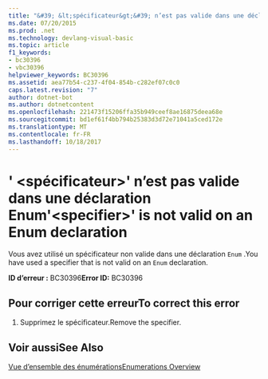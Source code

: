 ```yaml
---
title: "&#39; &lt;spécificateur&gt;&#39; n’est pas valide dans une déclaration Enum"
ms.date: 07/20/2015
ms.prod: .net
ms.technology: devlang-visual-basic
ms.topic: article
f1_keywords:
- bc30396
- vbc30396
helpviewer_keywords: BC30396
ms.assetid: aea77b54-c237-4f04-854b-c282ef07c0c0
caps.latest.revision: "7"
author: dotnet-bot
ms.author: dotnetcontent
ms.openlocfilehash: 221473f15206ffa35b949ceef8ae16875deea68e
ms.sourcegitcommit: bd1ef61f4bb794b25383d3d72e71041a5ced172e
ms.translationtype: MT
ms.contentlocale: fr-FR
ms.lasthandoff: 10/18/2017
---
```

# <a name="39ltspecifiergt39-is-not-valid-on-an-enum-declaration"></a><span data-ttu-id="b0cf7-102">&#39; &lt;spécificateur&gt;&#39; n’est pas valide dans une déclaration Enum</span><span class="sxs-lookup"><span data-stu-id="b0cf7-102">&#39;&lt;specifier&gt;&#39; is not valid on an Enum declaration</span></span>
<span data-ttu-id="b0cf7-103">Vous avez utilisé un spécificateur non valide dans une déclaration `Enum` .</span><span class="sxs-lookup"><span data-stu-id="b0cf7-103">You have used a specifier that is not valid on an `Enum` declaration.</span></span>  
  
 <span data-ttu-id="b0cf7-104">**ID d’erreur :** BC30396</span><span class="sxs-lookup"><span data-stu-id="b0cf7-104">**Error ID:** BC30396</span></span>  
  
## <a name="to-correct-this-error"></a><span data-ttu-id="b0cf7-105">Pour corriger cette erreur</span><span class="sxs-lookup"><span data-stu-id="b0cf7-105">To correct this error</span></span>  
  
1.  <span data-ttu-id="b0cf7-106">Supprimez le spécificateur.</span><span class="sxs-lookup"><span data-stu-id="b0cf7-106">Remove the specifier.</span></span>  
  
## <a name="see-also"></a><span data-ttu-id="b0cf7-107">Voir aussi</span><span class="sxs-lookup"><span data-stu-id="b0cf7-107">See Also</span></span>  
 [<span data-ttu-id="b0cf7-108">Vue d’ensemble des énumérations</span><span class="sxs-lookup"><span data-stu-id="b0cf7-108">Enumerations Overview</span></span>](../../visual-basic/programming-guide/language-features/constants-enums/enumerations-overview.md)

